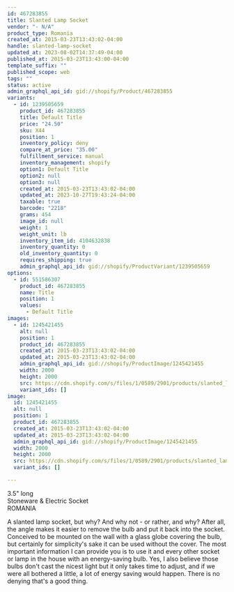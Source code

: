 ```yaml
---
id: 467283855
title: Slanted Lamp Socket
vendor: "- N/A"
product_type: Romania
created_at: 2015-03-23T13:43:02-04:00
handle: slanted-lamp-socket
updated_at: 2023-08-02T14:37:49-04:00
published_at: 2015-03-23T13:43:00-04:00
template_suffix: ""
published_scope: web
tags: ""
status: active
admin_graphql_api_id: gid://shopify/Product/467283855
variants:
  - id: 1239505659
    product_id: 467283855
    title: Default Title
    price: "24.50"
    sku: X44
    position: 1
    inventory_policy: deny
    compare_at_price: "35.00"
    fulfillment_service: manual
    inventory_management: shopify
    option1: Default Title
    option2: null
    option3: null
    created_at: 2015-03-23T13:43:02-04:00
    updated_at: 2023-10-27T19:43:24-04:00
    taxable: true
    barcode: "2218"
    grams: 454
    image_id: null
    weight: 1
    weight_unit: lb
    inventory_item_id: 4104632838
    inventory_quantity: 0
    old_inventory_quantity: 0
    requires_shipping: true
    admin_graphql_api_id: gid://shopify/ProductVariant/1239505659
options:
  - id: 551586307
    product_id: 467283855
    name: Title
    position: 1
    values:
      - Default Title
images:
  - id: 1245421455
    alt: null
    position: 1
    product_id: 467283855
    created_at: 2015-03-23T13:43:02-04:00
    updated_at: 2015-03-23T13:43:02-04:00
    admin_graphql_api_id: gid://shopify/ProductImage/1245421455
    width: 2000
    height: 2000
    src: https://cdn.shopify.com/s/files/1/0589/2901/products/slanted_lamp_socket.jpeg?v=1427132582
    variant_ids: []
image:
  id: 1245421455
  alt: null
  position: 1
  product_id: 467283855
  created_at: 2015-03-23T13:43:02-04:00
  updated_at: 2015-03-23T13:43:02-04:00
  admin_graphql_api_id: gid://shopify/ProductImage/1245421455
  width: 2000
  height: 2000
  src: https://cdn.shopify.com/s/files/1/0589/2901/products/slanted_lamp_socket.jpeg?v=1427132582
  variant_ids: []

---
```


3.5" long  
Stoneware & Electric Socket  
ROMANIA

A slanted lamp socket, but why? And why not - or rather, and why? After all, the angle makes it easier to remove the bulb and put it back into the socket. Conceived to be mounted on the wall with a glass globe covering the bulb, but certainly for simplicity's sake it can be used without the cover. The most important information I can provide you is to use it and every other socket or lamp in the house with an energy-saving bulb. Yes, I also believe those bulbs don't cast the nicest light but it only takes time to adjust, and if we were all bothered a little, a lot of energy saving would happen. There is no denying that's a good thing.